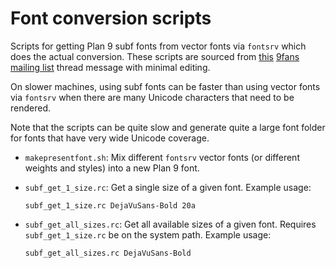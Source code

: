 # Font conversion scripts

Scripts for getting Plan 9 subf fonts from vector fonts via `fontsrv`
which does the actual conversion. These scripts are sourced from
[this](https://9fans.topicbox.com/groups/9fans/Td0ab6c3112c95493-M4b945fa58f69efff23098167)
[9fans mailing list](https://9fans.topicbox.com/groups/9fans) thread
message with minimal editing.

On slower machines, using subf fonts can be faster than using vector
fonts via `fontsrv` when there are many Unicode characters that need
to be rendered.

Note that the scripts can be quite slow and generate quite a large
font folder for fonts that have very wide Unicode coverage.

- `makepresentfont.sh`: Mix different `fontsrv` vector fonts (or
  different weights and styles) into a new Plan 9 font.

- `subf_get_1_size.rc`: Get a single size of a given font. Example
  usage:

  ```shell
  subf_get_1_size.rc DejaVuSans-Bold 20a
  ```

- `subf_get_all_sizes.rc`: Get all available sizes of a given font.
  Requires `subf_get_1_size.rc` be on the system path. Example usage:

  ```shell
  subf_get_all_sizes.rc DejaVuSans-Bold
  ```
